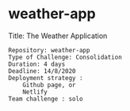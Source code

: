 # weather-app
Title: The Weather Application

    Repository: weather-app
    Type of Challenge: Consolidation
    Duration: 4 days
    Deadline: 14/8/2020
    Deployment strategy :
        Github page, or
        Netlify
    Team challenge : solo
